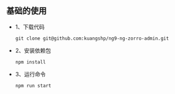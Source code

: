 ## 基础的使用

* 1、下载代码

  ```shell
  git clone git@github.com:kuangshp/ng9-ng-zorro-admin.git
  ```

* 2、安装依赖包

  ```shell
  npm install
  ```

* 3、运行命令

  ```shell
  npm run start
  ```
